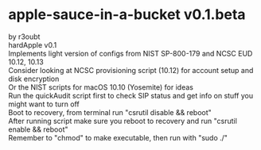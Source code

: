 # apple-sauce-in-a-bucket v0.1.beta
by r3oubt <br />
hardApple v0.1<br />
Implements light version of configs from NIST SP-800-179 and NCSC EUD 10.12, 10.13<br />
Consider looking at NCSC provisioning script (10.12) for account setup and disk encryption<br />
Or the NIST scripts for macOS 10.10 (Yosemite) for ideas<br />
Run the quickAudit script first to check SIP status and get info on stuff you might want to turn off<br />
Boot to recovery, from terminal run "csrutil disable && reboot"<br />
After running script make sure you reboot to recovery and run "csrutil enable && reboot"<br />
Remember to "chmod" to make executable, then run with "sudo ./"<br />
